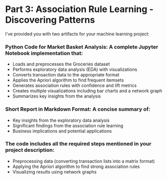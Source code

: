 # Part 3: Association Rule Learning - Discovering Patterns
I've provided you with two artifacts for your machine learning project:

### Python Code for Market Basket Analysis: A complete Jupyter Notebook implementation that:

- Loads and preprocesses the Groceries dataset
- Performs exploratory data analysis (EDA) with visualizations
- Converts transaction data to the appropriate format
- Applies the Apriori algorithm to find frequent itemsets
- Generates association rules with confidence and lift metrics
- Creates multiple visualizations including bar charts and a network graph
- Summarizes key insights from the analysis


### Short Report in Markdown Format: A concise summary of:

- Key insights from the exploratory data analysis
- Significant findings from the association rule learning
- Business implications and potential applications



### The code includes all the required steps mentioned in your project description:

- Preprocessing data (converting transaction lists into a matrix format)
- Applying the Apriori algorithm to find strong association rules
- Visualizing results using network graphs
